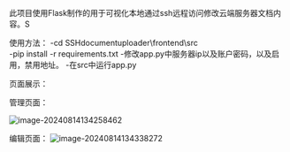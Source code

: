此项目使用Flask制作的用于可视化本地通过ssh远程访问修改云端服务器文档内容。S

使用方法：
-cd SSHdocumentuploader\frontend\src\
-pip install -r requirements.txt
-修改app.py中服务器ip以及账户密码，以及启用，禁用地址。
-在src中运行app.py

页面展示：

管理页面：

![image-20240814134258462](C:\Users\nutt\AppData\Roaming\Typora\typora-user-images\image-20240814134258462.png)

编辑页面：
![image-20240814134338272](C:\Users\nutt\AppData\Roaming\Typora\typora-user-images\image-20240814134338272.png)